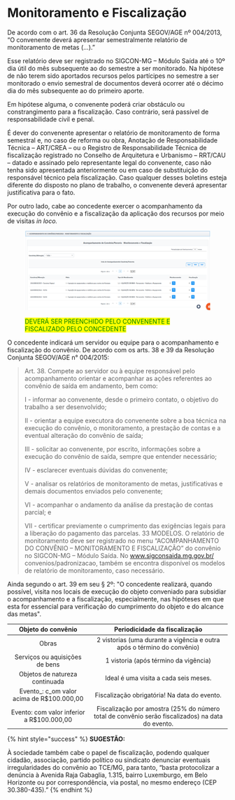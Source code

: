 # Monitoramento e Fiscalização

De acordo com o art. 36 da Resolução Conjunta SEGOV/AGE nº 004/2013, “O convenente deverá apresentar semestralmente relatório de monitoramento de metas (...).”

Esse relatório deve ser registrado no SIGCON-MG – Módulo Saída até o 10º dia útil do mês subsequente ao do semestre a ser monitorado. Na hipótese de não terem sido aportados recursos pelos partícipes no semestre a ser monitorado o envio semestral de documentos deverá ocorrer até o décimo dia do mês subsequente ao do primeiro aporte.

Em hipótese alguma, o convenente poderá criar obstáculo ou constrangimento para a fiscalização. Caso contrário, será passível de responsabilidade civil e penal.

É dever do convenente apresentar o relatório de monitoramento de forma semestral e, no caso de reforma ou obra, Anotação de Responsabilidade Técnica – ART/CREA – ou o Registro de Responsabilidade Técnica de fiscalização registrado no Conselho de Arquitetura e Urbanismo – RRT/CAU – datado e assinado pelo representante legal do convenente, caso não tenha sido apresentada anteriormente ou em caso de substituição do responsável técnico pela fiscalização. Caso qualquer desses boletins esteja diferente do disposto no plano de trabalho, o convenente deverá apresentar justificativa para o fato.

Por outro lado, cabe ao concedente exercer o acompanhamento da execução do convênio e a fiscalização da aplicação dos recursos por meio de visitas _in loco._

<figure><img src="../../.gitbook/assets/image (8) (1) (1).png" alt=""><figcaption><p><mark style="color:green;">DEVERÁ SER PREENCHIDO PELO CONVENENTE E FISCALIZADO PELO CONCEDENTE</mark></p></figcaption></figure>



O concedente indicará um servidor ou equipe para o acompanhamento e fiscalização do convênio. De acordo com os arts. 38 e 39 da Resolução Conjunta SEGOV/AGE n° 004/2015:

> Art. 38. Compete ao servidor ou à equipe responsável pelo acompanhamento orientar e acompanhar as ações referentes ao convênio de saída em andamento, bem como:
>
> I - informar ao convenente, desde o primeiro contato, o objetivo do trabalho a ser desenvolvido;&#x20;
>
> II - orientar a equipe executora do convenente sobre a boa técnica na execução do convênio, o monitoramento, a prestação de contas e a eventual alteração do convênio de saída;&#x20;
>
> III - solicitar ao convenente, por escrito, informações sobre a execução do convênio de saída, sempre que entender necessário;
>
> IV - esclarecer eventuais dúvidas do convenente;&#x20;
>
> V - analisar os relatórios de monitoramento de metas, justificativas e demais documentos enviados pelo convenente;&#x20;
>
> VI - acompanhar o andamento da análise da prestação de contas parcial; e&#x20;
>
> VII - certificar previamente o cumprimento das exigências legais para a liberação do pagamento das parcelas. 33 MODELOS. O relatório de monitoramento deve ser registrado no menu “ACOMPANHAMENTO DO CONVÊNIO – MONITORAMENTO E FISCALIZAÇÃO” do convênio no SIGCON-MG – Módulo Saída. No www.sigconsaida.mg.gov.br/ convenios/padronizacao, também se encontra disponível os modelos de relatório de monitoramento, caso necessário.

Ainda segundo o art. 39 em seu § 2º: "O concedente realizará, quando possível, visita nos locais de execução do objeto conveniado para subsidiar o acompanhamento e a fiscalização, especialmente, nas hipóteses em que esta for essencial para verificação do cumprimento do objeto e do alcance das metas".

|            Objeto do convênio             |                                   Periodicidade da fiscalização                                  |
| :---------------------------------------: | :----------------------------------------------------------------------------------------------: |
|                   Obras                   |              2 vistorias (uma durante a vigência e outra após o término do convênio)             |
|       Serviços ou aquisições de bens      |                               1 vistoria (após término da vigência)                              |
|       Objetos de natureza continuada      |                               Ideal é uma visita a cada seis meses.                              |
| Evento_: c_om valor acima de R$100.000,00 |                           Fiscalização obrigatória! Na data do evento.                           |
| Evento: com valor inferior a R$100.000,00 | Fiscalização por amostra (25% do número total de convênio serão fiscalizados) na data do evento. |

{% hint style="success" %}
**SUGESTÃO:**

À sociedade também cabe o papel de fiscalização, podendo qualquer cidadão, associação, partido político ou sindicato denunciar eventuais irregularidades do convênio ao TCE/MG, para tanto, “basta protocolizar a denúncia à Avenida Raja Gabaglia, 1.315, bairro Luxemburgo, em Belo Horizonte ou por correspondência, via postal, no mesmo endereço (CEP 30.380-435).”
{% endhint %}
